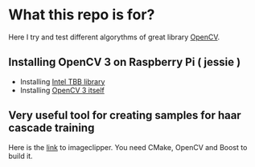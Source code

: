 # What this repo is for?

Here I try and test different algorythms of great library [OpenCV](https://github.com/opencv/opencv).

## Installing OpenCV 3 on Raspberry Pi ( jessie )

- Installing [Intel TBB library](https://www.theimpossiblecode.com/blog/intel-tbb-on-raspberry-pi/)
- Installing [OpenCV 3 itself](http://docs.opencv.org/3.1.0/d7/d9f/tutorial_linux_install.html)

## Very useful tool for creating samples for haar cascade training

Here is the [link](https://github.com/JoakimSoderberg/imageclipper.git) to imageclipper. 
You need CMake, OpenCV and Boost to build it.
